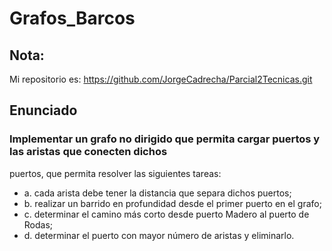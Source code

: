 # Grafos_Barcos

## Nota:
Mi repositorio es: https://github.com/JorgeCadrecha/Parcial2Tecnicas.git

## Enunciado

### Implementar un grafo no dirigido que permita cargar puertos y las aristas que conecten dichos
puertos, que permita resolver las siguientes tareas:
* a. cada arista debe tener la distancia que separa dichos puertos;
* b. realizar un barrido en profundidad desde el primer puerto en el grafo;
* c. determinar el camino más corto desde puerto Madero al puerto de Rodas;
* d. determinar el puerto con mayor número de aristas y eliminarlo.
